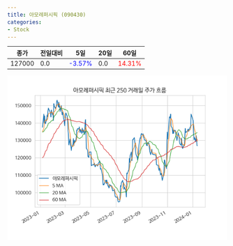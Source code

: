 ```yaml
---
title: 아모레퍼시픽 (090430)
categories:
- Stock
---
```


|종가|전일대비|5일|20일|60일|
|----|--------|---|----|----|
|127000|0.0|<span style="color: blue">-3.57%</span>|0.0|<span style="color: red">14.31%</span>|

<!-- more -->

![090430](/assets/images/stock/090430.png)